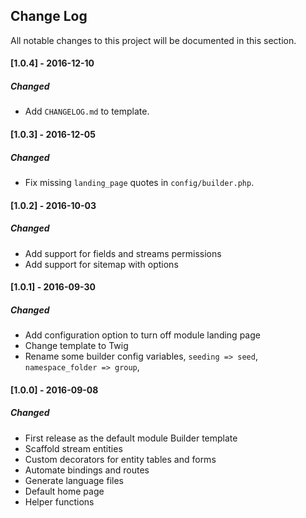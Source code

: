 ## Change Log
All notable changes to this project will be documented in this section.

#### [1.0.4] - 2016-12-10
##### Changed
  - Add `CHANGELOG.md` to template.

#### [1.0.3] - 2016-12-05
##### Changed
  - Fix missing `landing_page` quotes in `config/builder.php`.

#### [1.0.2] - 2016-10-03
##### Changed
  - Add support for fields and streams permissions
  - Add support for sitemap with options

#### [1.0.1] - 2016-09-30
##### Changed
  - Add configuration option to turn off module landing page
  - Change template to Twig
  - Rename some builder config variables, `seeding => seed`, `namespace_folder => group`,

#### [1.0.0] - 2016-09-08
##### Changed
  - First release as the default module Builder template
  - Scaffold stream entities
  - Custom decorators for entity tables and forms
  - Automate bindings and routes
  - Generate language files
  - Default home page
  - Helper functions
